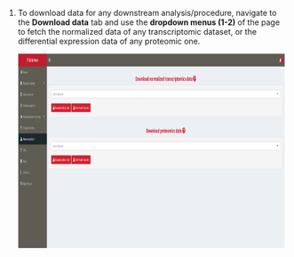 1. To download data for any downstream analysis/procedure, navigate to the **Download data** tab and use the **dropdown menus (1-2)** of the page to fetch the normalized data of any transcriptomic dataset, or the differential expression data of any proteomic one.

	<a href= "faq/faqScreenshots/download.png" target="_blank" rel='noopener noreferrer'> 
		<img src= "./faqScreenshots/download.png" alt="image" style="width:900px;height:350px" class="center"/>
	</a>
